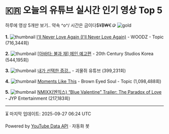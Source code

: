 # 🇰🇷 오늘의 유튜브 실시간 인기 영상 Top 5

하루에 영상 5개만 보기.. 약속 \^o^/ 
시간은 금이다$¥฿₩€🪙
![gold](https://media.tenor.com/your-gif-id.gif)


**1.** ![thumbnail](https://i.ytimg.com/vi/4ZOY6Bd-ajY/default.jpg)
[I'll Never Love Again (I'll Never Love Again)](https://youtube.com/watch?v=4ZOY6Bd-ajY) - WOODZ - Topic (716,344회)

**2.** ![thumbnail](https://i.ytimg.com/vi/11jbQ6FMI4c/default.jpg)
[[아바타: 불과 재] 메인 예고편](https://youtube.com/watch?v=11jbQ6FMI4c) - 20th Century Studios Korea (544,195회)

**3.** ![thumbnail](https://i.ytimg.com/vi/FGU1IOM0ghU/default.jpg)
[내가 선택한 증강..](https://youtube.com/watch?v=FGU1IOM0ghU) - 괴물쥐 유튜브 (399,231회)

**4.** ![thumbnail](https://i.ytimg.com/vi/PU7S55ycSoo/default.jpg)
[Moments Like This](https://youtube.com/watch?v=PU7S55ycSoo) - Brown Eyed Soul - Topic (1,098,488회)

**5.** ![thumbnail](https://i.ytimg.com/vi/QSvlQxjnQaQ/default.jpg)
[NMIXX(엔믹스) “Blue Valentine” Trailer: The Paradox of Love](https://youtube.com/watch?v=QSvlQxjnQaQ) - JYP Entertainment (217,183회)


---
⏳ 마지막 업데이트: 2025-09-27 06:24 UTC

Powered by [YouTube Data API](https://developers.google.com/youtube/v3/docs/videos/list) · 자동화 봇